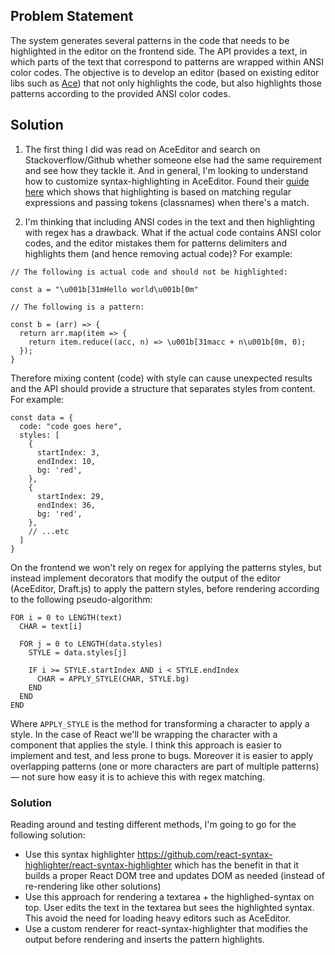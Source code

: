 ## Problem Statement

The system generates several patterns in the code that needs to be highlighted in the editor on the frontend side. The API provides a text, in which parts of the text that correspond to patterns are wrapped within ANSI color codes. The objective is to develop an editor (based on existing editor libs such as [Ace](https://ace.c9.io/)) that not only  highlights the code, but also highlights those patterns according to the provided ANSI color codes.

## Solution

1. The first thing I did was read on AceEditor and search on Stackoverflow/Github whether someone else had the same requirement and see how they tackle it. And in general, I'm looking to understand how to customize syntax-highlighting in AceEditor. Found their [guide here](https://github.com/ajaxorg/ace/wiki/Creating-or-Extending-an-Edit-Mode#extending-the-highlighter) which shows that highlighting is based on matching regular expressions and passing tokens (classnames) when there's a match.

2. I'm thinking that including ANSI codes in the text and then highlighting with regex has a drawback. What if the actual code contains ANSI color codes, and the editor mistakes them for patterns delimiters and highlights them (and hence removing actual code)? For example:

```
// The following is actual code and should not be highlighted:

const a = "\u001b[31mHello world\u001b[0m"

// The following is a pattern:

const b = (arr) => {
  return arr.map(item => {
    return item.reduce((acc, n) => \u001b[31macc + n\u001b[0m, 0);
  });
}
```

Therefore mixing content (code) with style can cause unexpected results and the API should provide a structure that separates styles from content. For example:

```
const data = {
  code: "code goes here",
  styles: [
    {
      startIndex: 3,
      endIndex: 10,
      bg: 'red',
    },
    {
      startIndex: 29,
      endIndex: 36,
      bg: 'red',
    },
    // ...etc
  ]
}
```

On the frontend we won't rely on regex for applying the patterns styles, but instead implement decorators that modify the output of the editor (AceEditor, Draft.js) to apply the pattern styles, before rendering according to the following pseudo-algorithm:

```
FOR i = 0 to LENGTH(text)
  CHAR = text[i]

  FOR j = 0 to LENGTH(data.styles)
    STYLE = data.styles[j]

    IF i >= STYLE.startIndex AND i < STYLE.endIndex
      CHAR = APPLY_STYLE(CHAR, STYLE.bg)
    END
  END
END
```

Where `APPLY_STYLE` is the method for transforming a character to apply a style. In the case of React we'll be wrapping the character with a component that applies the style. I think this approach is easier to implement and test, and less prone to bugs. Moreover it is easier to apply overlapping patterns (one or more characters are part of multiple patterns) — not sure how easy it is to achieve this with regex matching.

### Solution

Reading around and testing different methods, I'm going to go for the following solution:

- Use this syntax highlighter https://github.com/react-syntax-highlighter/react-syntax-highlighter which has the benefit in that it builds a proper React DOM tree and updates DOM as needed (instead of re-rendering like other solutions)
- Use this approach for rendering a textarea + the highlighed-syntax on top. User edits the text in the textarea but sees the highlighted syntax. This avoid the need for loading heavy editors such as AceEditor.
- Use a custom renderer for react-syntax-highlighter that modifies the output before rendering and inserts the pattern highlights.
